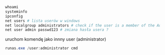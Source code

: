 ```PowerShell
whoami
systeminfo
ipconfig
net users # lista userów w windows
net localgroup administrators # check if the user is a member of the Administrators group
net user admin passwd123 # zmiana hasła usera ?
```



uruchom komendę jako innny user (administrator)
```PowerShell
runas.exe /user:administrator cmd
```

